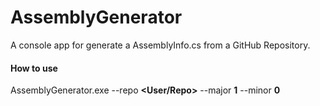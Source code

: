 # AssemblyGenerator
A console app for generate a AssemblyInfo.cs from a GitHub Repository.

#### How to use

AssemblyGenerator.exe --repo **<User/Repo>** --major **1** --minor **0**